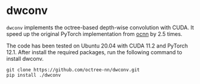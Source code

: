 # dwconv

`dwconv` implements the octree-based depth-wise convolution with CUDA.
It speed up the original PyTorch implementation from
[ocnn](https://ocnn-pytorch.readthedocs.io/en/latest/modules/nn.html#ocnn.nn.OctreeDWConv)
by 2.5 times.

The code has been tested on Ubuntu 20.04 with CUDA 11.2 and PyTorch 12.1. After
install the required packages, run the following command to install dwconv.

``` shell
git clone https://github.com/octree-nn/dwconv.git
pip install ./dwconv
```


<!-- 
## Installation


- Install via the following command:
    ``` shell
    pip install dwconv
    ``` 


- Alternatively, install from source via the following commands.
    ``` shell
    git clone https://github.com/octree-nn/dwconv.git
    pip install ./dwconv
    ```
 -->
